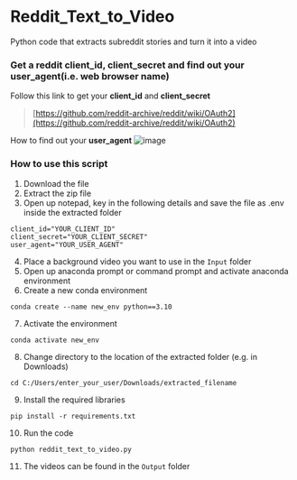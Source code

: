 # Reddit_Text_to_Video
Python code that extracts subreddit stories and turn it into a video

### Get a reddit client_id, client_secret and find out your user_agent(i.e. web browser name)
Follow this link to get your <b>client_id</b> and <b>client_secret</b>
> [https://github.com/reddit-archive/reddit/wiki/OAuth2](https://github.com/reddit-archive/reddit/wiki/OAuth2)

How to find out your <b>user_agent</b>
![image](https://github.com/shaeka/Reddit_Text_to_Video/assets/56749928/7a8432cb-0f42-4766-85fc-4fb945293235)

### How to use this script
1. Download the file
2. Extract the zip file
3. Open up notepad, key in the following details and save the file as .env inside the extracted folder
```
client_id="YOUR_CLIENT_ID"
client_secret="YOUR_CLIENT_SECRET"
user_agent="YOUR_USER_AGENT"
```
4. Place a background video you want to use in the `Input` folder
5. Open up anaconda prompt or command prompt and activate anaconda environment
6. Create a new conda environment
```
conda create --name new_env python==3.10
```
7. Activate the environment
```
conda activate new_env
```
8. Change directory to the location of the extracted folder (e.g. in Downloads)
```
cd C:/Users/enter_your_user/Downloads/extracted_filename
```
9. Install the required libraries
```
pip install -r requirements.txt
```
10. Run the code
```
python reddit_text_to_video.py
```
11. The videos can be found in the `Output` folder
